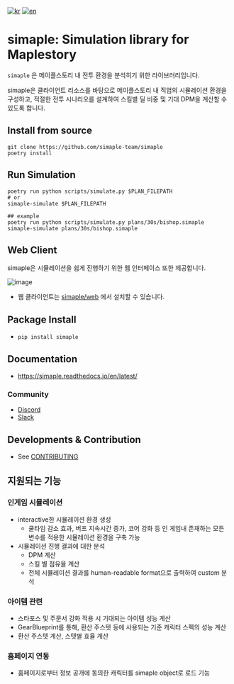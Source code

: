 [![kr](https://img.shields.io/badge/lang-kr-red.svg)](README.md)
[![en](https://img.shields.io/badge/lang-en-red.svg)](README.en.md)

# simaple: Simulation library for Maplestory

`simaple` 은 메이플스토리 내 전투 환경을 분석히기 위한 라이브러리입니다. 

simaple은 클라이언트 리소스를 바탕으로 메이플스토리 내 직업의 시뮬레이션 환경을 구성하고, 적절한 전투 시나리오를 설계하여 스킬별 딜 비중 및 기대 DPM을 계산할 수 있도록 합니다.

## Install from source

```
git clone https://github.com/simaple-team/simaple
poetry install
```

## Run Simulation

```
poetry run python scripts/simulate.py $PLAN_FILEPATH
# or
simaple-simulate $PLAN_FILEPATH

## example
poetry run python scripts/simulate.py plans/30s/bishop.simaple
simaple-simulate plans/30s/bishop.simaple
```


## Web Client

simaple은 시뮬레이션을 쉽게 진행하기 위한 웹 인터페이스 또한 제공합니다.

![image](https://user-images.githubusercontent.com/39217532/222165238-00926269-e581-4cd6-8e4c-aef5cff8e4ce.gif)
- 웹 클라이언트는 [simaple/web](https://github.com/simaple-team/web) 에서 설치할 수 있습니다.


## Package Install

- `pip install simaple`

## Documentation

- https://simaple.readthedocs.io/en/latest/


### Community

- [Discord](https://discord.gg/5hgN5EbyA4)
- [Slack](https://join.slack.com/t/maplestorydpmcalc/shared_invite/zt-1lwi3l97o-EH0R9~W97SB8TjsoXnpzpQ)


## Developments & Contribution

- See [CONTRIBUTING](CONTRIBUTING.md)

## 지원되는 기능

### 인게임 시뮬레이션
- interactive한 시뮬레이션 환경 생성
  - 쿨타임 감소 효과, 버프 지속시간 증가, 코어 강화 등 인 게임내 존재하는 모든 변수를 적용한 시뮬레이션 환경을 구축 가능
- 시뮬레이션 진행 결과에 대한 분석
  - DPM 계산
  - 스킬 별 점유율 계산
  - 전체 시뮬레이션 결과를 human-readable format으로 출력하여 custom 분석 

### 아이템 관련
- 스타포스 및 주문서 강화 적용 시 기대되는 아이템 성능 계산 
- GearBlueprint를 통해, 환산 주스텟 등에 사용되는 기준 캐릭터 스펙의 성능 계산
- 환산 주스텟 계산, 스텟별 효율 계산

### 홈페이지 연동
- 홈페이지로부터 정보 공개에 동의한 캐릭터를 simaple object로 로드 기능
